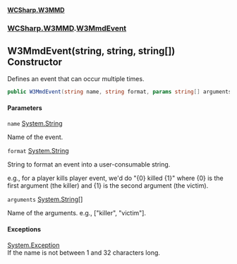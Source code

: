 #### [WCSharp.W3MMD](README.md 'README')
### [WCSharp.W3MMD](WCSharp.W3MMD.md 'WCSharp.W3MMD').[W3MmdEvent](WCSharp.W3MMD.W3MmdEvent.md 'WCSharp.W3MMD.W3MmdEvent')

## W3MmdEvent(string, string, string[]) Constructor

Defines an event that can occur multiple times.

```csharp
public W3MmdEvent(string name, string format, params string[] arguments);
```
#### Parameters

<a name='WCSharp.W3MMD.W3MmdEvent.W3MmdEvent(string,string,string[]).name'></a>

`name` [System.String](https://docs.microsoft.com/en-us/dotnet/api/System.String 'System.String')

Name of the event.

<a name='WCSharp.W3MMD.W3MmdEvent.W3MmdEvent(string,string,string[]).format'></a>

`format` [System.String](https://docs.microsoft.com/en-us/dotnet/api/System.String 'System.String')

String to format an event into a user-consumable string.  
  
e.g., for a player kills player event, we'd do "{0} killed {1}" where {0} is the first argument (the killer) and {1} is the second argument (the victim).

<a name='WCSharp.W3MMD.W3MmdEvent.W3MmdEvent(string,string,string[]).arguments'></a>

`arguments` [System.String](https://docs.microsoft.com/en-us/dotnet/api/System.String 'System.String')[[]](https://docs.microsoft.com/en-us/dotnet/api/System.Array 'System.Array')

Name of the arguments. e.g., ["killer", "victim"].

#### Exceptions

[System.Exception](https://docs.microsoft.com/en-us/dotnet/api/System.Exception 'System.Exception')  
If the name is not between 1 and 32 characters long.